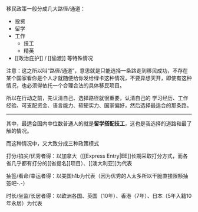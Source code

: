 移民政策一般分成几大路径/通道：

- 投资
- 留学
- 工作
	- 技工
	- 精英
- [[政治庇护]] / [[偷渡]] 等特殊情况

注意：这之所以叫“路径/通道”，意思就是只能选择一条路走到移民成功，不存在某个国家看你是个人才就随便给你发给绿卡这种情况，不要异想天开，即使有这种情况，也必须得依托一个合理合法的具体移民项目。

所以在行动之前，先认清自己、选择路径就很重要，认清自己的 学习经历、工作经验、可支配资金、语言能力、软硬实力、国家偏好，然后选择最适合的那条路。

---

其中，最适合国内中位数普通人的就是**留学搭配技工**，这也是我选择的道路和最了解的情况。

而这种情况中，又大致分成三种政策模式

<!--- Q1：为什么技工还要搭配留学？我不能直接去打工移民吗？-->
<!--A：据我所知，新加坡、日本等国家，直接找工移民是可能的，而且是很可行的。但是在西方国家基本不可能，除非你本人掌握特别硬的技术/科技，能够胜任在劳动力市场上长期供不应求的职业，直接跨洋投简历就有雇主愿意雇你+提供担保。-->

<!--这是背后的基本逻辑，落实到具体表现上，西方国家一般不可能直接给中国人发开放工签-->

<!--对中国人来说，留学可以分成两种——镀金留学和跑路留学，思路完全不一样。-->

打分/掐尖/优秀者得：以加拿大（[[Express Entry|EE]]长期采取打分方式，而各省几乎都有打分的[[省提名]]项目）、[[澳大利亚]]为代表

抽签/看命/幸运者得：以美国h1b为代表（因为优秀的人太多所以干脆直接限额抽签吧-.-）

时长/坐监/长居者得：以欧洲各国、英国（10年）、香港（7年）、日本（5年入籍10年永居）为代表